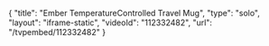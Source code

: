 {
    "title": "Ember TemperatureControlled Travel Mug",
    "type": "solo",
    "layout": "iframe-static",
    "videoId": "112332482",
    "url": "\/tvpembed\/112332482"
}